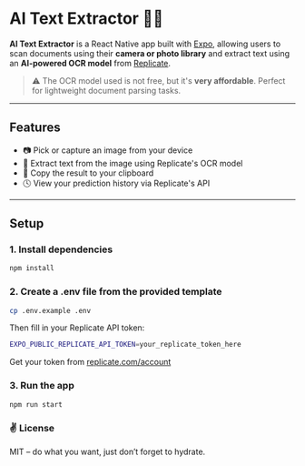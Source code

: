 # AI Text Extractor 📄✨

**AI Text Extractor** is a React Native app built with [Expo](https://expo.dev), allowing users to scan documents using their **camera or photo library** and extract text using an **AI-powered OCR model** from [Replicate](https://replicate.com).

> ⚠️ The OCR model used is not free, but it's **very affordable**. Perfect for lightweight document parsing tasks.

---

## Features

- 📷 Pick or capture an image from your device
- 🧠 Extract text from the image using Replicate's OCR model
- 📝 Copy the result to your clipboard
- 🕓 View your prediction history via Replicate's API

---

## Setup

### 1. Install dependencies

```bash
npm install
```

### 2. Create a .env file from the provided template

```bash
cp .env.example .env
```

Then fill in your Replicate API token:

```bash
EXPO_PUBLIC_REPLICATE_API_TOKEN=your_replicate_token_here
```

Get your token from [replicate.com/account](http://replicate.com/account)

### 3. Run the app

```bash
npm run start
```

### ✌️ License

MIT – do what you want, just don’t forget to hydrate.
